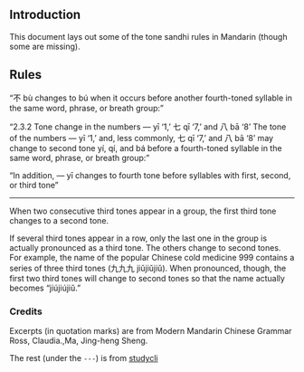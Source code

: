 ## Introduction

This document lays out some of the tone sandhi rules in Mandarin (though some are missing).

## Rules

“不 bù changes to bú when it occurs before another fourth-toned syllable in the same word, phrase, or breath group:”

“2.3.2 Tone change in the numbers — yī ‘1,’ 七 qī ‘7,’ and 八 bā ‘8’
The tone of the numbers — yī ‘1,’ and, less commonly, 七 qī ‘7,’ and 八 bā ‘8’ may change to second tone yí, qí, and bá before a fourth-toned syllable in the same word, phrase, or breath group:”

“In addition, — yī changes to fourth tone before syllables with first, second, or third tone”

---

When two consecutive third tones appear in a group, the first third tone changes to a second tone.

If several third tones appear in a row, only the last one in the group is actually pronounced as a third tone. The others change to second tones. For example, the name of the popular Chinese cold medicine 999 contains a series of three third tones (九九九 jiǔjiǔjiǔ). When pronounced, though, the first two third tones will change to second tones so that the name actually becomes “jiújiújiǔ.”

### Credits

Excerpts (in quotation marks) are from
Modern Mandarin Chinese Grammar
Ross, Claudia.,Ma, Jing-heng Sheng.

The rest (under the `---`) is from [studycli](https://studycli.org/learn-chinese/tone-changes-in-mandarin)